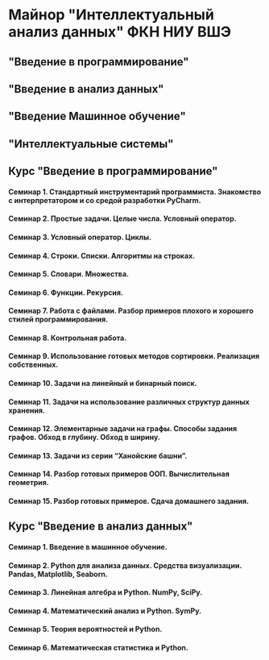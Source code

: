 # Майнор "Интеллектуальный анализ данных" ФКН НИУ ВШЭ

## "Введение в программирование"
## "Введение в анализ данных"
## "Введение Машинное обучение"
## "Интеллектуальные системы"

## Курс "Введение в программирование"

#### Семинар 1. Стандартный инструментарий программиста. Знакомство c интерпретатором и со средой разработки PyCharm.

#### Семинар 2. Простые задачи. Целые числа. Условный оператор.

#### Семинар 3. Условный оператор. Циклы.

#### Семинар 4. Строки. Списки. Алгоритмы на строках.

#### Семинар 5. Словари. Множества.

#### Семинар 6. Функции. Рекурсия.

#### Семинар 7. Работа с файлами. Разбор примеров плохого и хорошего стилей программирования.

#### Семинар 8. Контрольная работа.

#### Семинар 9. Использование готовых методов сортировки. Реализация собственных.

#### Семинар 10. Задачи на линейный и бинарный поиск.

#### Семинар 11. Задачи на использование различных структур данных хранения.

#### Семинар 12. Элементарные задачи на графы. Способы задания графов. Обход в глубину. Обход в ширину.

#### Семинар 13. Задачи из серии “Ханойские башни”.

#### Семинар 14. Разбор готовых примеров ООП. Вычислительная геометрия.

#### Семинар 15. Разбор готовых примеров. Сдача домашнего задания.

## Курс "Введение в анализ данных"
#### Семинар 1. Введение в машинное обучение.
#### Семинар 2. Python для анализа данных. Средства визуализации. Pandas, Matplotlib, Seaborn.
#### Семинар 3. Линейная алгебра и Python. NumPy, SciPy.
#### Семинар 4. Математический анализ и Python. SymPy.
#### Семинар 5. Теория вероятностей и Python.
#### Семинар 6. Математическая статистика и Python.
